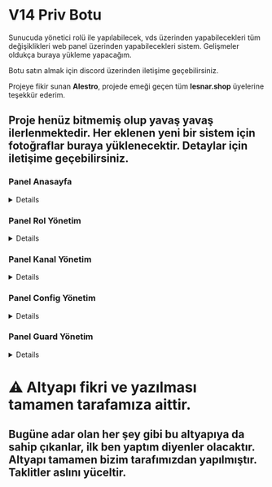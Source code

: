 # V14 Priv Botu
Sunucuda yönetici rolü ile yapılabilecek, vds üzerinden yapabilecekleri tüm değişiklikleri web panel üzerinden yapabilecekleri sistem. Gelişmeler oldukça buraya yükleme yapacağım.

Botu satın almak için discord üzerinden iletişime geçebilirsiniz.

Projeye fikir sunan **Alestro**, projede emeği geçen tüm **lesnar.shop** üyelerine teşekkür ederim.

## Proje henüz bitmemiş olup yavaş yavaş ilerlenmektedir. Her eklenen yeni bir sistem için fotoğraflar buraya yüklenecektir. Detaylar için iletişime geçebilirsiniz.

### Panel Anasayfa
<details>
    - Sunucuda bulanan üyeleri, tag rolündeki kişileri, url kullanımını ve booster sayısını gösterir.
  <img src="https://github.com/ariscik/V14-Web-Priv-Discord-Bot/assets/96181006/e2068456-35b2-4f3e-ac96-4c86664d9698">
</details>

### Panel Rol Yönetim
<details>
  - Sunucuda bulanan rolleri listeler. İlk buton rolü bir üst sıraya taşır. İkinci buton bir alt sıraya taşır. Üçüncü buton rolü siler, dördüncü buton rolün ayrı gösterini açıp kapatır. Eğer botun rolü yönetme izni yoksa butonlar kapalı kalır. Rol oluştur butonuna tıklayarak açılan modaldan rol oluşturabilirsiniz.
  <img src="https://github.com/ariscik/V14-Web-Priv-Discord-Bot/assets/96181006/07ff7edb-ca47-470f-981e-95e5845fbe17">
</details>

### Panel Kanal Yönetim
<details>
  - Sunucuda bulunan kanalları listeler. Button ile kanalı silebilirsiniz. Kanal isminin başındaki # işareti kanalın kategori olduğunu işaret eder. Kanal oluştur butonuna tıklayarak açılan modaldan kanal oluşturabilirsiniz.
  <img src="https://github.com/ariscik/V14-Web-Priv-Discord-Bot/assets/96181006/f04fe450-0a2d-4a66-9c18-c05cce6c5a94">
</details>

### Panel Config Yönetim
<details>
  - Sunucuda çalışacak olan guard tokenini, dağıtıcı tokenlerini ve banlama işlemi için taç hesabı tokenini girebilirsiniz.
  <img src="https://github.com/ariscik/V14-Web-Priv-Discord-Bot/assets/96181006/f586e08a-7e68-495c-b660-bc5975a45f25">
</details>

### Panel Guard Yönetim
<details>
  - Güvenli listesinden güvenlide olan kişileri buton ile çıkarabilir, sağ üstteki buton ile de yeni güvenli kişi ekleyebilirsiniz.
  <img src="https://github.com/ariscik/V14-Web-Priv-Discord-Bot/assets/96181006/73da43b4-17b1-41dd-8a90-2258346e5dcf">
  <img src="https://github.com/ariscik/V14-Web-Priv-Discord-Bot/assets/96181006/cb7d8326-527b-4f20-ba11-478f3e93cd9d">
  <img src="https://github.com/ariscik/V14-Web-Priv-Discord-Bot/assets/96181006/0d4e7756-9570-4aa2-9545-a2dc8cea569a">
  ( GÜNCELLEME GELECEK VE TEK SAYFAYA DÜŞECEKTİR. YAPIM AŞAMASINDA... )
</details>





<h1>⚠️ Altyapı fikri ve yazılması tamamen tarafamıza aittir.</h1>
<h2>Bugüne adar olan her şey gibi bu altyapıya da sahip çıkanlar, ilk ben yaptım diyenler olacaktır. Altyapı tamamen bizim tarafımızdan yapılmıştır. Taklitler aslını yüceltir.</h2>
